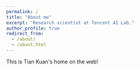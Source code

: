 ```yaml
---
permalink: /
title: "About me"
excerpt: "Research scientist at Tencent AI Lab."
author_profile: true
redirect_from: 
  - /about/
  - /about.html
---
```


This is Tian Kuan's home on the web!
